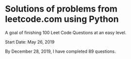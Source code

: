 # Solutions of problems from leetcode.com using Python

A goal of finishing 100 Leet Code Questions at an easy level.

Start Date: May 26, 2019

By December 28, 2019, I have completed 89 questions.


